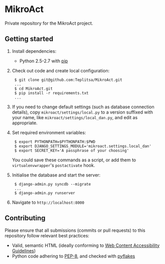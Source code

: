 MikroAct
========

Private repository for the MikroAct project.

Getting started
--------

1. Install dependencies:
    * Python 2.5-2.7 with [pip](http://www.pip-installer.org/en/latest/)

2. Check out code and create local configuration:
    
        $ git clone git@github.com:Teplitsa/MikroAct.git
        ...
        $ cd MikroAct.git
        $ pip install -r requirements.txt
        ...

3. If you need to change default settings (such as database connection details),
   copy `mikroact/settings/local.py` to a version suffixed with your name, like
   `mikroact/settings/local_dan.py`, and edit as appropriate.

4. Set required environment variables:

        $ export PYTHONPATH=$PYTHONPATH:$PWD
        $ export DJANGO_SETTINGS_MODULE='mikroact.settings.local_dan'
        $ export SECRET_KEY='A passphrase of your choosing'
   You could save these commands as a script, or add them to
   `virtualenvwrapper`'s `postactivate` hook.

5. Initialise the database and start the server:
    
        $ django-admin.py syncdb --migrate
        ...
        $ django-admin.py runserver

6. Navigate to `http://localhost:8000`

Contributing
--------

Please ensure that all submissions (commits or pull requests) to this repository follow relevant best practices:

* Valid, semantic HTML (ideally conforming to [Web Content Accessibility Guidelines](http://www.w3.org/WAI/WCAG20/quickref/Overview.php))
* Python code adhering to [PEP-8](http://www.python.org/dev/peps/pep-0008/), and checked with [pyflakes](http://pypi.python.org/pypi/pyflakes)
